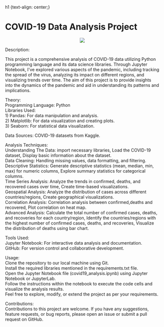 h1 {text-align: center;}
<h1>COVID-19 Data Analysis Project</h1>
<p align="center">
<img src="https://techcrunch.com/wp-content/uploads/2020/03/AFRICA-COVID-19-IV.png">


Description:<p>This project is a comprehensive analysis of COVID-19 data utilizing Python programming language and its data science libraries. Through Jupyter Notebook, I've explored various aspects of the pandemic, including tracking the spread of the virus, analyzing its impact on different regions, and visualizing trends over time. The aim of this project is to provide insights into the dynamics of the pandemic and aid in understanding its patterns and implications.</p>


Theory: <br> 
Programming Language: Python <br> 
Libraries Used: <br> 
           1) Pandas: For data manipulation and analysis. <br> 
           2) Matplotlib: For data visualization and creating plots. <br> 
           3) Seaborn: For statistical data visualization. 


Data Sources: COVID-19 datasets from Kaggle.


Analysis Techniques: <br> 
Understanding The Data: import necessary libraries, Load the COVID-19 dataset, Display basic information about the dataset. <br> 
Data Cleaning: Handling missing values, data formatting, and filtering. <br> 
Descriptive Statistics: Generate descriptive statistics (mean, median, min, max) for numeric columns, Explore summary statistics for categorical columns. <br> 
Time Series Analysis: Analyze the trends in confirmed, deaths, and recovered cases over time, Create time-based visualizations. <br> 
Geospatial Analysis: Analyze the distribution of cases across different countries/regions, Create geographical visualizations. <br> 
Correlation Analysis: Correlation analysis between confirmed,deaths and recovered, Plot correlation on heat map. <br> 
Advanced Analysis: Calculate the total number of confirmed cases, deaths, and recoveries for each country/region, Identify the countries/regions with the highest number of confirmed cases, deaths, and recoveries, Visualize the distribution of deaths using bar chart. <br> 


Tools Used: <br> 
Jupyter Notebook: For interactive data analysis and documentation. <br> 
GitHub: For version control and collaborative development. 


Usage: <br> 
Clone the repository to our local machine using Git. <br> 
Install the required libraries mentioned in the requirements.txt file. <br> 
Open the Jupyter Notebook file (covid19_analysis.ipynb) using Jupyter Notebook or JupyterLab. <br> 
Follow the instructions within the notebook to execute the code cells and visualize the analysis results. <br> 
Feel free to explore, modify, or extend the project as per your requirements. <br> 


Contributions: <br> 
Contributions to this project are welcome. If you have any suggestions, feature requests, or bug reports, please open an issue or submit a pull request on GitHub. <br> 

